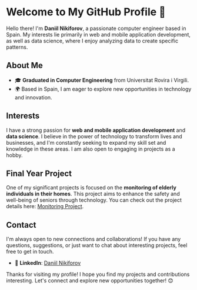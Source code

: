 # Welcome to My GitHub Profile 👋

Hello there! I'm **Daniil Nikiforov**, a passionate computer engineer based in Spain. My interests lie primarily in web and mobile application development, as well as data science, where I enjoy analyzing data to create specific patterns.

## About Me
- 🎓 **Graduated in Computer Engineering** from Universitat Rovira i Virgili.
- 🌍 Based in Spain, I am eager to explore new opportunities in technology and innovation.

## Interests
I have a strong passion for **web and mobile application development** and **data science**. I believe in the power of technology to transform lives and businesses, and I'm constantly seeking to expand my skill set and knowledge in these areas. I am also open to engaging in projects as a hobby.

## Final Year Project
One of my significant projects is focused on the **monitoring of elderly individuals in their homes**. This project aims to enhance the safety and well-being of seniors through technology. You can check out the project details here: [Monitoring Project](https://github.com/Dikiforov/TFG).

## Contact
I'm always open to new connections and collaborations! If you have any questions, suggestions, or just want to chat about interesting projects, feel free to get in touch.

- 💼 **LinkedIn**: [Daniil Nikiforov](https://www.linkedin.com/in/daniilnikiforov/)
  
Thanks for visiting my profile! I hope you find my projects and contributions interesting. Let's connect and explore new opportunities together! 😊

